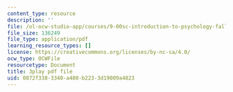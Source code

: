 ```yaml
---
content_type: resource
description: ''
file: /ol-ocw-studio-app/courses/9-00sc-introduction-to-psychology-fall-2011/0872f3383340a480b2233d19009a4823_syXplPKQb_o.pdf
file_size: 136249
file_type: application/pdf
learning_resource_types: []
license: https://creativecommons.org/licenses/by-nc-sa/4.0/
ocw_type: OCWFile
resourcetype: Document
title: 3play pdf file
uid: 0872f338-3340-a480-b223-3d19009a4823
---
```

